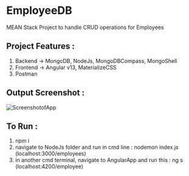 # EmployeeDB
MEAN Stack Project to handle CRUD operations for Employees



## Project Features :
1. Backend -> MongoDB, NodeJs, MongoDBCompass, MongoShell
2. Frontend -> Angular v13, MaterializeCSS
3. Postman


## Output Screenshot :
![ScreenshotofApp](https://github.com/AgnikaRouth/EmployeeDB/blob/dev/prss1.png)

## To Run :

1. npm i
2. navigate to NodeJs folder and run in cmd line : nodemon index.js (localhost:3000/employees)
3. in another cmd terminal, navigate to AngularApp and run this : ng s (localhost:4200/employee)

